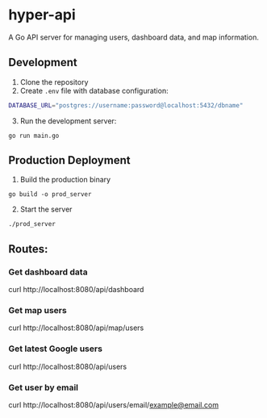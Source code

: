# hyper-api

A Go API server for managing users, dashboard data, and map information.

## Development

1. Clone the repository
2. Create `.env` file with database configuration:
```sh
DATABASE_URL="postgres://username:password@localhost:5432/dbname"
```
3. Run the development server:
```
go run main.go
```

## Production Deployment

1. Build the production binary
```
go build -o prod_server
```
2. Start the server
```
./prod_server
```

## Routes:

### Get dashboard data
curl http://localhost:8080/api/dashboard

### Get map users
curl http://localhost:8080/api/map/users

### Get latest Google users
curl http://localhost:8080/api/users

### Get user by email 
curl http://localhost:8080/api/users/email/example@email.com